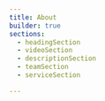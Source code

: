 ```yaml
---
title: About
builder: true
sections:
  - headingSection
  - videoSection
  - descriptionSection
  - teamSection
  - serviceSection

---
```

